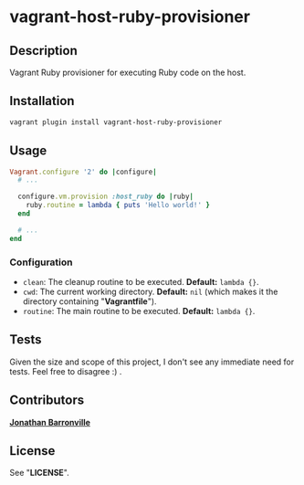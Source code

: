 # vagrant-host-ruby-provisioner

## Description

Vagrant Ruby provisioner for executing Ruby code on the host.

## Installation

```sh
vagrant plugin install vagrant-host-ruby-provisioner
```

## Usage

```ruby
Vagrant.configure '2' do |configure|
  # ...

  configure.vm.provision :host_ruby do |ruby|
    ruby.routine = lambda { puts 'Hello world!' }
  end

  # ...
end
```

### Configuration

 - `clean`: The cleanup routine to be executed. __Default:__ `lambda {}`.
 - `cwd`: The current working directory. __Default:__ `nil` (which makes it the directory containing "__Vagrantfile__").
 - `routine`: The main routine to be executed. __Default:__ `lambda {}`.

## Tests

Given the size and scope of this project, I don't see any immediate need for tests. Feel free to disagree :) .

## Contributors

__[Jonathan Barronville](mailto:jonathan.barronville@jebbit.com "jonathan.barronville@jebbit.com")__

## License

See "__LICENSE__".